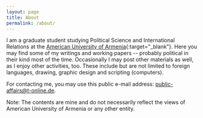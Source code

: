 ```yaml
---
layout: page
title: About
permalink: /about/
---
```


I am a graduate student studying Political Science and International Relations at the [American University of Armenia](http://www.aua.am){:target="_blank"}. Here you may find some of my writings and working papers -- probably political in their kind most of the time. Occasionally I may post other materials as well, as I enjoy other activities, too. These include but are not limited to foreign languages, drawing, graphic design and scripting (computers).

For contacting me, you may use this public e-mail address: [public-affairs@t-online.de](mailto:public-affairs@t-online.de).

Note: The contents are mine and do not necessarily reflect the views of American University of Armenia or any other entity.
